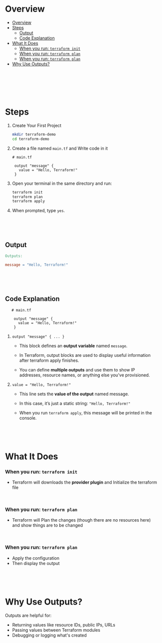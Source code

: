 # Overview

- [Overview](#overview)
- [Steps](#steps)
  - [Output](#output)
  - [Code Explanation](#code-explanation)
- [What It Does](#what-it-does)
  - [When you run: `terraform init`](#when-you-run-terraform-init)
  - [When you run: `terraform plan`](#when-you-run-terraform-plan)
  - [When you run: `terraform plan`](#when-you-run-terraform-plan-1)
- [Why Use Outputs?](#why-use-outputs)

&nbsp;

&nbsp;

&nbsp;

# Steps

1.  Create Your First Project

    ```bash
    mkdir terraform-demo
    cd terraform-demo
    ```

2.  Create a file named `main.tf` and Write code in it

    ```hcl
    # main.tf

     output "message" {
       value = "Hello, Terraform!"
     }
    ```

3.  Open your terminal in the same directory and run:

    ```bash
    terraform init
    terraform plan
    terraform apply
    ```

4.  When prompted, type `yes`.

&nbsp;

&nbsp;

## Output

```makefile
Outputs:

message = "Hello, Terraform!"
```

&nbsp;

&nbsp;

## Code Explanation

```hcl
   # main.tf

    output "message" {
      value = "Hello, Terraform!"
    }
```

1. `output "message" { ... }`

   - This block defines an **output variable** named `message`.

   - In Terraform, output blocks are used to display useful information after terraform apply finishes.

   - You can define **multiple outputs** and use them to show IP addresses, resource names, or anything else you've provisioned.

2. `value = "Hello, Terraform!"`

   - This line sets the **value of the output** named message.

   - In this case, it’s just a static string: `"Hello, Terraform!"`

   - When you run `terraform apply`, this message will be printed in the console.

&nbsp;

&nbsp;

# What It Does

### When you run: `terraform init`

- Terraform will downloads the **provider plugin** and Initialize the terraform file

&nbsp;

### When you run: `terraform plan`

- Terraform will Plan the changes (though there are no resources here) and show things are to be changed

&nbsp;

### When you run: `terraform plan`

- Apply the configuration
- Then display the output

&nbsp;

&nbsp;

# Why Use Outputs?

Outputs are helpful for:

- Returning values like resource IDs, public IPs, URLs
- Passing values between Terraform modules
- Debugging or logging what's created
